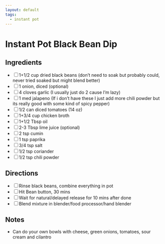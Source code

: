 ```yaml
---
layout: default
tags:
  - instant pot
---
```


# Instant Pot Black Bean Dip

<div class="ingredients">
<h2>Ingredients</h2>
  <ul class="ingredient-list">
    <li><label><input type="checkbox">1+1/2 cup dried black beans (don’t need to soak but probably could, never tried soaked but might blend better)</label></li>
    <li><label><input type="checkbox">1 onion, diced (optional)</label></li>
    <li><label><input type="checkbox">4 cloves garlic (I usually just do 2 cause I’m lazy)</label></li>
    <li><label><input type="checkbox">1 med jalapeno (If i don’t have these I just add more chili powder but its really good with some kind of spicy pepper)</label></li>
    <li><label><input type="checkbox">1/2 can diced tomatoes (14 oz)</label></li>
    <li><label><input type="checkbox">1+3/4 cup chicken broth</label></li>
    <li><label><input type="checkbox">1+1/2 Tbsp oil</label></li>
    <li><label><input type="checkbox">2-3 Tbsp lime juice (optional)</label></li>
    <li><label><input type="checkbox">2 tsp cumin</label></li>
    <li><label><input type="checkbox">1 tsp paprika</label></li>
    <li><label><input type="checkbox">3/4 tsp salt</label></li>
    <li><label><input type="checkbox">1/2 tsp coriander</label></li>
    <li><label><input type="checkbox">1/2 tsp chili powder</label></li>
  </ul>
</div>

<div class="directions">
<h2>Directions</h2>
  <ul class="direction-list">
    <li><label><input type="checkbox">Rinse black beans, combine everything in pot</label></li>
    <li><label><input type="checkbox">Hit Bean button, 30 mins</label></li>
    <li><label><input type="checkbox">Wait for natural/delayed release for 10 mins after done</label></li>
    <li><label><input type="checkbox">Blend mixture in blender/food processor/hand blender</label></li>
  </ul>
</div>

## Notes

* Can do your own bowls with cheese, green onions, tomatoes, sour cream and cilantro
